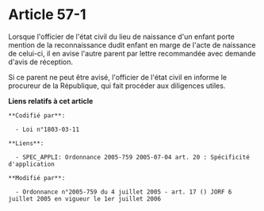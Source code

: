 # Article 57-1

Lorsque l'officier de l'état civil du lieu de naissance d'un enfant porte mention de la reconnaissance dudit enfant en marge
de l'acte de naissance de celui-ci, il en avise l'autre parent par lettre recommandée avec demande d'avis de réception.

Si ce parent ne peut être avisé, l'officier de l'état civil en informe le procureur de la République, qui fait procéder aux
diligences utiles.

**Liens relatifs à cet article**

	**Codifié par**:

	  - Loi n°1803-03-11

	**Liens**:

	  - SPEC_APPLI: Ordonnance 2005-759 2005-07-04 art. 20 : Spécificité d'application

	**Modifié par**:

	  - Ordonnance n°2005-759 du 4 juillet 2005 - art. 17 () JORF 6 juillet 2005 en vigueur le 1er juillet 2006
